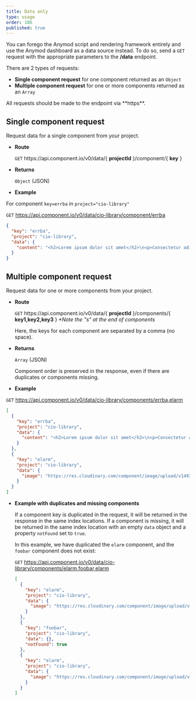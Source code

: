 ```yaml
---
title: Data only
type: usage
order: 106
published: true
---
```


You can forego the Anymod script and rendering framework entirely and use the Anymod dashboard as a data source instead. To do so, send a `GET` request with the appropriate parameters to the **/data** endpoint.

There are 2 types of requests:

- **Single component request** for one component returned as an `Object`
- **Multiple component request** for one or more components returned as an `Array`

<p class="tip">All requests should be made to the endpoint via **https**.</p>

## Single component request

Request data for a single component from your project.

- **Route**

  `GET` https://<span></span>api.component.io/v0/data/{ **projectId** }/component/{ **key** }

- **Returns**

  `Object` (JSON)

- **Example**

For component `key=errba` in `project="cio-library"`

`GET` https://api.component.io/v0/data/cio-library/component/errba

```json
{
  "key": "errba",
  "project": "cio-library",
  "data": {
    "content": "<h2>Lorem ipsum dolor sit amet</h2>\n<p>Consectetur adipiscing elit. Duis accumsan elementum vehicula. Praesent semper libero eu sapien imperdiet, quis sollicitudin erat maximus. Mauris semper consequat bibendum. Vestibulum eget vehicula justo. Vivamus id urna at libero tincidunt varius et sed ante. Sed tincidunt odio non urna ultricies lacinia. Nullam consequat leo eu diam maximus rutrum ac a sapien. Integer eget enim id tortor suscipit faucibus vel at urna. Sed luctus eget diam in facilisis...</p>"
  }
}
```

## Multiple component request

Request data for one or more components from your project.

- **Route**

  `GET` https://<span></span>api.component.io/v0/data/{ **projectId** }/components/{ **key1,key2,key3** }
  _*Note the "s" at the end of components_

  Here, the keys for each component are separated by a comma (no space).

- **Returns**

  `Array` (JSON)

   Component order is preserved in the response, even if there are duplicates or components missing.

- **Example**

`GET` https://api.component.io/v0/data/cio-library/components/errba,elarm

```json
[
  {
    "key": "errba",
    "project": "cio-library",
    "data": {
      "content": "<h2>Lorem ipsum dolor sit amet</h2>\n<p>Consectetur adipiscing elit. Duis accumsan elementum vehicula. Praesent semper libero eu sapien imperdiet, quis sollicitudin erat maximus. Mauris semper consequat bibendum. Vestibulum eget vehicula justo. Vivamus id urna at libero tincidunt varius et sed ante. Sed tincidunt odio non urna ultricies lacinia. Nullam consequat leo eu diam maximus rutrum ac a sapien. Integer eget enim id tortor suscipit faucibus vel at urna. Sed luctus eget diam in facilisis...</p>"
    }
  },
  {
    "key": "elarm",
    "project": "cio-library",
    "data": {
      "image": "https://res.cloudinary.com/component/image/upload/v1493739852/c0y1myh38wdbxunuyeef.png"
    }
  }
]
```

- **Example with duplicates and missing components**

  If a component key is duplicated in the request, it will be returned in the response in the same index locations. If a component is missing, it will be returned in the same index location with an empty `data` object and a property `notFound` set to `true`.

  In this example, we have duplicated the `elarm` component, and the `foobar` component does not exist:

  `GET` https://api.component.io/v0/data/cio-library/components/elarm,foobar,elarm

  ```json
  [
    {
      "key": "elarm",
      "project": "cio-library",
      "data": {
        "image": "https://res.cloudinary.com/component/image/upload/v1493739852/c0y1myh38wdbxunuyeef.png"
      }
    },
    {
      "key": "foobar",
      "project": "cio-library",
      "data": {},
      "notFound": true
    },
    {
      "key": "elarm",
      "project": "cio-library",
      "data": {
        "image": "https://res.cloudinary.com/component/image/upload/v1493739852/c0y1myh38wdbxunuyeef.png"
      }
    }
  ]
  ```

